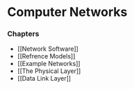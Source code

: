 # Computer Networks

### Chapters
- [[Network Software]]
- [[Refrence Models]]
- [[Example Networks]]
- [[The Physical Layer]]
- [[Data Link Layer]]
